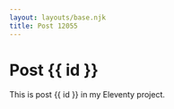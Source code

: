 ```yaml
---
layout: layouts/base.njk
title: Post 12055
---
```


# Post {{ id }}

This is post {{ id }} in my Eleventy project.
